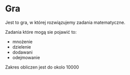 # Gra

Jest to gra, w której rozwiązujemy zadania matematyczne.

Zadania które mogą sie pojawić to:
- mnożenie
- dzielenie
- dodawani
- odejmowanie

Zakres obliczen jest do okolo 10000
